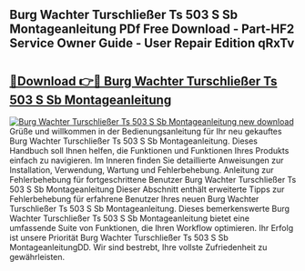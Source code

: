 ## Burg Wachter Turschließer Ts 503 S Sb Montageanleitung PDf Free Download - Part-HF2 Service Owner Guide - User Repair Edition qRxTv

# <h2><a href="http://df6czgs.blite.top/?on=Burg+Wachter+Turschlie%c3%9fer+Ts+503+S+Sb+Montageanleitung">🔗Download 👉🔴 Burg Wachter Turschließer Ts 503 S Sb Montageanleitung</a></h2>

[![Burg Wachter Turschließer Ts 503 S Sb Montageanleitung new download](https://i.imgur.com/lujVjoI.png)](http://df6czgs.blite.top/?on=Burg+Wachter+Turschlie%c3%9fer+Ts+503+S+Sb+Montageanleitung)
Grüße und willkommen in der Bedienungsanleitung für Ihr neu gekauftes Burg Wachter Turschließer Ts 503 S Sb Montageanleitung. Dieses Handbuch soll Ihnen helfen, die Funktionen und Funktionen Ihres Produkts einfach zu navigieren. Im Inneren finden Sie detaillierte Anweisungen zur Installation, Verwendung, Wartung und Fehlerbehebung. Anleitung zur Fehlerbehebung für fortgeschrittene Benutzer Burg Wachter Turschließer Ts 503 S Sb Montageanleitung Dieser Abschnitt enthält erweiterte Tipps zur Fehlerbehebung für erfahrene Benutzer Ihres neuen Burg Wachter Turschließer Ts 503 S Sb Montageanleitung. Dieses bemerkenswerte Burg Wachter Turschließer Ts 503 S Sb Montageanleitung bietet eine umfassende Suite von Funktionen, die Ihren Workflow optimieren. Ihr Erfolg ist unsere Priorität Burg Wachter Turschließer Ts 503 S Sb MontageanleitungDD. Wir sind bestrebt, Ihre vollste Zufriedenheit zu gewährleisten.
